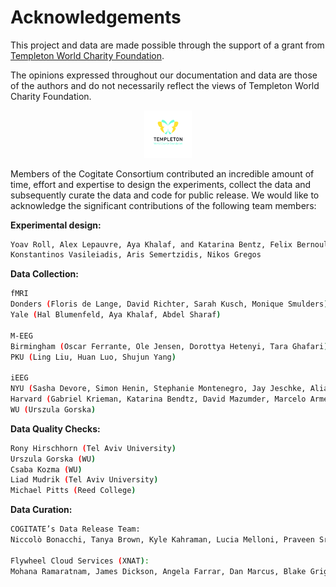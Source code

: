 # Acknowledgements

This project and data are made possible through the support of a grant from [Templeton World Charity Foundation](https://doi.org/10.54224/20389).

The opinions expressed throughout our documentation and data are those of the authors and do not necessarily reflect the views of Templeton World Charity Foundation.

<div style="text-align:center;">
  <img src="https://github.com/Cogitate-consortium/cogitate-data/raw/main/assets/documentation_v1.0/graphics_v1.0/TWCF_Logo_LightBG_Vertical_CMYK.png" style="width:15%;">
<p></p>
</div>

Members of the Cogitate Consortium contributed an incredible amount of time, effort and expertise to design the experiments, collect the data and subsequently curate the data and code for public release. We would like to acknowledge the significant contributions of the following team members:

**Experimental design:**

```bash
Yoav Roll, Alex Lepauvre, Aya Khalaf, and Katarina Bentz, Felix Bernoully
Konstantinos Vasileiadis, Aris Semertzidis, Nikos Gregos
```

**Data Collection:**

```bash
fMRI
Donders (Floris de Lange, David Richter, Sarah Kusch, Monique Smulders)
Yale (Hal Blumenfeld, Aya Khalaf, Abdel Sharaf) 

M-EEG
Birmingham (Oscar Ferrante, Ole Jensen, Dorottya Hetenyi, Tara Ghafari)
PKU (Ling Liu, Huan Luo, Shujun Yang)

iEEG
NYU (Sasha Devore, Simon Henin, Stephanie Montenegro, Jay Jeschke, Alia Seedat)
Harvard (Gabriel Krieman, Katarina Bendtz, David Mazumder, Marcelo Armendariz)
WU (Urszula Gorska)
```

**Data Quality Checks:**

```bash
Rony Hirschhorn (Tel Aviv University)
Urszula Gorska (WU)
Csaba Kozma (WU)
Liad Mudrik (Tel Aviv University)
Michael Pitts (Reed College)
```

**Data Curation:**

```bash
COGITATE’s Data Release Team:
Niccolò Bonacchi, Tanya Brown, Kyle Kahraman, Lucia Melloni, Praveen Sripad, Fatemeh Taheriyan, Diptyajit Das

Flywheel Cloud Services (XNAT):
Mohana Ramaratnam, James Dickson, Angela Farrar, Dan Marcus, Blake Griggs
```

   </td>
  </tr>
